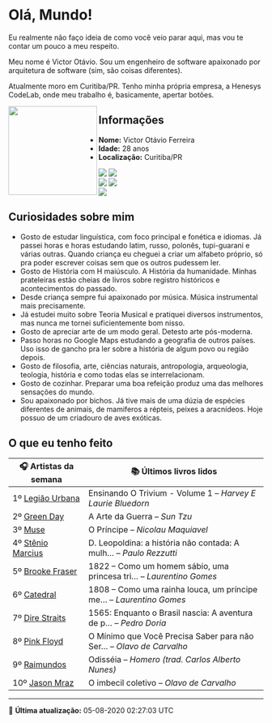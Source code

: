 # Olá, Mundo!

Eu realmente não faço ideia de como você veio parar aqui, mas vou te contar um pouco a meu respeito.

Meu nome é Victor Otávio. Sou um engenheiro de software apaixonado por arquitetura de software (sim, são coisas diferentes).

Atualmente moro em Curitiba/PR. Tenho minha própria empresa, a Henesys CodeLab, onde meu trabalho é, basicamente, apertar botões.

<img align="left" src="https://github.com/vctrtvfrrr/vctrtvfrrr/raw/master/octocat.png" alt="" width="175" />

## Informações

- **Nome:** Victor Otávio Ferreira
- **Idade:** 28 anos
- **Localização:** Curitiba/PR

[![](https://img.shields.io/badge/LinkedIn-victorotavio-blue)](https://www.linkedin.com/in/victorotavio/) [![](https://img.shields.io/badge/Twitter-@vctrtvfrrr-blue)](https://twitter.com/vctrtvfrrr)  
[![](https://img.shields.io/badge/GitHub-vctrtvfrrr-24292e)](https://github.com/vctrtvfrrr) [![](https://img.shields.io/badge/GitLab-vctrtvfrrr-ec5d16)](https://gitlab.com/vctrtvfrrr)  
[![](https://img.shields.io/badge/Email-victor@otavioferreira.com.br-red)](mailto:victor@otavioferreira.com.br)  

## Curiosidades sobre mim

-   Gosto de estudar linguística, com foco principal e fonética e idiomas. Já passei horas e horas estudando latim, russo, polonês, tupi-guarani e várias outras. Quando criança eu cheguei a criar um alfabeto próprio, só pra poder escrever coisas sem que os outros pudessem ler.
-   Gosto de História com H maiúsculo. A História da humanidade. Minhas prateleiras estão cheias de livros sobre registro históricos e acontecimentos do passado.
-   Desde criança sempre fui apaixonado por música. Música instrumental mais precisamente.
-   Já estudei muito sobre Teoria Musical e pratiquei diversos instrumentos, mas nunca me tornei suficientemente bom nisso.
-   Gosto de apreciar arte de um modo geral. Detesto arte pós-moderna.
-   Passo horas no Google Maps estudando a geografia de outros países. Uso isso de gancho pra ler sobre a história de algum povo ou região depois.
-   Gosto de filosofia, arte, ciências naturais, antropologia, arqueologia, teologia, história e como todas elas se interrelacionam.
-   Gosto de cozinhar. Preparar uma boa refeição produz uma das melhores sensações do mundo.
-   Sou apaixonado por bichos. Já tive mais de uma dúzia de espécies diferentes de animais, de mamiferos a répteis, peixes a aracnídeos. Hoje possuo de um criadouro de aves exóticas.


## O que eu tenho feito

|                       🎧 Artistas da semana                        |                      📚 Últimos livros lidos                      |
|--------------------------------------------------------------------|-------------------------------------------------------------------|
| 1º [Legião Urbana](https://www.last.fm/music/Legi%C3%A3o+Urbana)   | Ensinando O Trivium - Volume 1	–	_Harvey E Laurie Bluedorn_         |
| 2º [Green Day](https://www.last.fm/music/Green+Day)                | A Arte da Guerra	–	_Sun Tzu_                                        |
| 3º [Muse](https://www.last.fm/music/Muse)                          | O Príncipe	–	_Nicolau Maquiavel_                                    |
| 4º [Stênio Marcius](https://www.last.fm/music/St%C3%AAnio+Marcius) | D. Leopoldina: a história não contada: A mulh…	–	_Paulo Rezzutti_   |
| 5º [Brooke Fraser](https://www.last.fm/music/Brooke+Fraser)        | 1822 – Como um homem sábio, uma princesa tri…	–	_Laurentino Gomes_  |
| 6º [Catedral](https://www.last.fm/music/Catedral)                  | 1808 – Como uma rainha louca, um príncipe me…	–	_Laurentino Gomes_  |
| 7º [Dire Straits](https://www.last.fm/music/Dire+Straits)          | 1565: Enquanto o Brasil nascia: A aventura de p…	–	_Pedro Doria_    |
| 8º [Pink Floyd](https://www.last.fm/music/Pink+Floyd)              | O Mínimo que Você Precisa Saber para não Ser…	–	_Olavo de Carvalho_ |
| 9º [Raimundos](https://www.last.fm/music/Raimundos)                | Odisséia	–	_Homero (trad. Carlos Alberto Nunes)_                    |
| 10º [Jason Mraz](https://www.last.fm/music/Jason+Mraz)             | O imbecil coletivo	–	_Olavo de Carvalho_                            |


---

🚀 **Última atualização:** 05-08-2020 02:27:03 UTC
